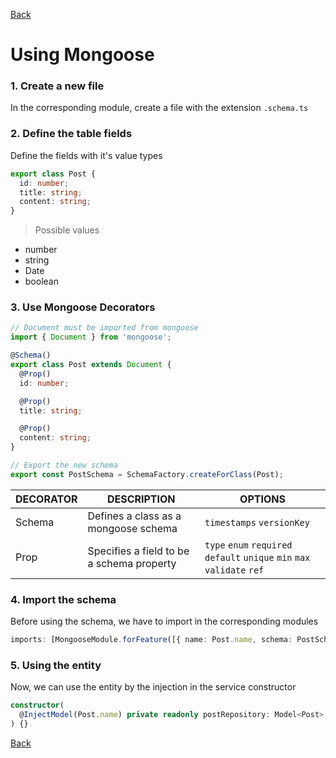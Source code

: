 [Back](../NestJS.md)

# Using Mongoose

### 1. Create a new file
In the corresponding module, create a file with the extension `.schema.ts`

### 2. Define the table fields

Define the fields with it's value types

```typescript
export class Post {
  id: number;
  title: string;
  content: string;
}
```

> Possible values
- number
- string
- Date
- boolean

### 3. Use Mongoose Decorators

```typescript
// Document must be imported from mongoose
import { Document } from 'mongoose';

@Schema()
export class Post extends Document {
  @Prop()
  id: number;

  @Prop()
  title: string;

  @Prop()
  content: string;
}

// Export the new schema
export const PostSchema = SchemaFactory.createForClass(Post);
```

|DECORATOR|DESCRIPTION|OPTIONS|
|-|-|-|
|Schema|Defines a class as a mongoose schema|`timestamps` `versionKey`|
|Prop|Specifies a field to be a schema property|`type` `enum` `required` `default` `unique` `min` `max` `validate` `ref`|


### 4. Import the schema
Before using the schema, we have to import in the corresponding modules

```typescript
imports: [MongooseModule.forFeature([{ name: Post.name, schema: PostSchema }])],
```

### 5. Using the entity
Now, we can use the entity by the injection in the service constructor

```typescript
constructor(
  @InjectModel(Post.name) private readonly postRepository: Model<Post>,
) {}
```

[Back](../NestJS.md)